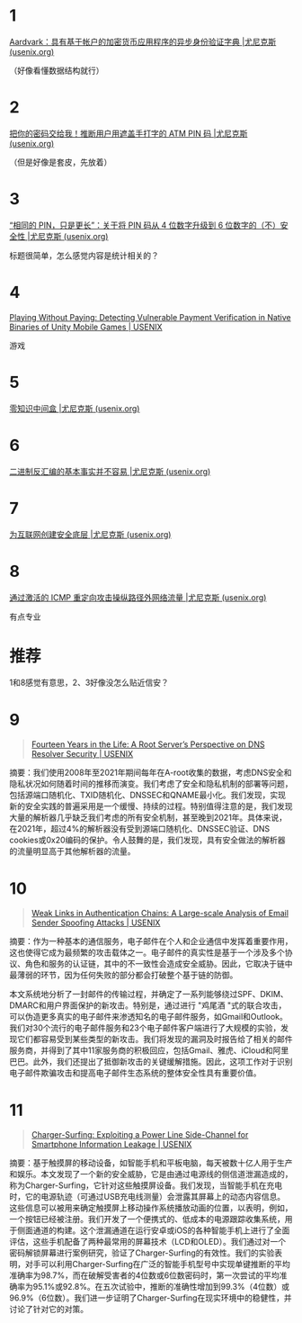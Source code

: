 # 1

[Aardvark：具有基于帐户的加密货币应用程序的异步身份验证字典 |尤尼克斯 (usenix.org)](https://www.usenix.org/conference/usenixsecurity22/presentation/leung)

（好像看懂数据结构就行）

# 2

[把你的密码交给我！推断用户用遮盖手打字的 ATM PIN 码 |尤尼克斯 (usenix.org)](https://www.usenix.org/conference/usenixsecurity22/presentation/cardaioli)

（但是好像是套皮，先放着）

# 3

[“相同的 PIN，只是更长”：关于将 PIN 码从 4 位数字升级到 6 位数字的（不）安全性 |尤尼克斯 (usenix.org)](https://www.usenix.org/conference/usenixsecurity22/presentation/munyendo)

标题很简单，怎么感觉内容是统计相关的？

# 4

[Playing Without Paying: Detecting Vulnerable Payment Verification in Native Binaries of Unity Mobile Games | USENIX](https://www.usenix.org/conference/usenixsecurity22/presentation/zuo)

游戏

# 5

[零知识中间盒 |尤尼克斯 (usenix.org)](https://www.usenix.org/conference/usenixsecurity22/presentation/grubbs)

# 6

[二进制反汇编的基本事实并不容易 |尤尼克斯 (usenix.org)](https://www.usenix.org/conference/usenixsecurity22/presentation/pang-chengbin)

# 7

[为互联网创建安全底层 |尤尼克斯 (usenix.org)](https://www.usenix.org/conference/usenixsecurity22/presentation/birge-lee)

# 8

[通过激活的 ICMP 重定向攻击操纵路径外网络流量 |尤尼克斯 (usenix.org)](https://www.usenix.org/conference/usenixsecurity22/presentation/feng)

有点专业

# 推荐

1和8感觉有意思，2、3好像没怎么贴近信安？





# 9

> [Fourteen Years in the Life: A Root Server’s Perspective on DNS Resolver Security | USENIX](https://www.usenix.org/conference/usenixsecurity23/presentation/hilton)

摘要：我们使用2008年至2021年期间每年在A-root收集的数据，考虑DNS安全和隐私状况如何随着时间的推移而演变。我们考虑了安全和隐私机制的部署等问题，包括源端口随机化、TXID随机化、DNSSEC和QNAME最小化。我们发现，实现新的安全实践的普遍采用是一个缓慢、持续的过程。特别值得注意的是，我们发现大量的解析器几乎缺乏我们考虑的所有安全机制，甚至晚到2021年。具体来说，在2021年，超过4%的解析器没有受到源端口随机化、DNSSEC验证、DNS cookies或0x20编码的保护。令人鼓舞的是，我们发现，具有安全做法的解析器的流量明显高于其他解析器的流量。

# 10

> [Weak Links in Authentication Chains: A Large-scale Analysis of Email Sender Spoofing Attacks | USENIX](https://www.usenix.org/conference/usenixsecurity21/presentation/shen-kaiwen)

摘要：作为一种基本的通信服务，电子邮件在个人和企业通信中发挥着重要作用，这也使得它成为最频繁的攻击载体之一。电子邮件的真实性是基于一个涉及多个协议、角色和服务的认证链，其中的不一致性会造成安全威胁。因此，它取决于链中最薄弱的环节，因为任何失败的部分都会打破整个基于链的防御。

本文系统地分析了一封邮件的传输过程，并确定了一系列能够绕过SPF、DKIM、DMARC和用户界面保护的新攻击。特别是，通过进行 "鸡尾酒 "式的联合攻击，可以伪造更多真实的电子邮件来渗透知名的电子邮件服务，如Gmail和Outlook。我们对30个流行的电子邮件服务和23个电子邮件客户端进行了大规模的实验，发现它们都容易受到某些类型的新攻击。我们将发现的漏洞及时报告给了相关的邮件服务商，并得到了其中11家服务商的积极回应，包括Gmail、雅虎、iCloud和阿里巴巴。此外，我们还提出了抵御新攻击的关键缓解措施。因此，这项工作对于识别电子邮件欺骗攻击和提高电子邮件生态系统的整体安全性具有重要价值。

# 11

> [Charger-Surfing: Exploiting a Power Line Side-Channel for Smartphone Information Leakage | USENIX](https://www.usenix.org/conference/usenixsecurity21/presentation/cronin)

摘要：基于触摸屏的移动设备，如智能手机和平板电脑，每天被数十亿人用于生产和娱乐。本文发现了一个新的安全威胁，它是由通过电源线的侧信道泄漏造成的，称为Charger-Surfing，它针对这些触摸屏设备。我们发现，当智能手机在充电时，它的电源轨迹（可通过USB充电线测量）会泄露其屏幕上的动态内容信息。这些信息可以被用来确定触摸屏上移动操作系统播放动画的位置，以表明，例如，一个按钮已经被注册。我们开发了一个便携式的、低成本的电源跟踪收集系统，用于侧面通道的构建。这个泄漏通道在运行安卓或iOS的各种智能手机上进行了全面评估，这些手机配备了两种最常用的屏幕技术（LCD和OLED）。我们通过对一个密码解锁屏幕进行案例研究，验证了Charger-Surfing的有效性。我们的实验表明，对手可以利用Charger-Surfing在广泛的智能手机型号中实现单键推断的平均准确率为98.7%，而在破解受害者的4位数或6位数密码时，第一次尝试的平均准确率为95.1%或92.8%。在五次试验中，推断的准确性增加到99.3%（4位数）或96.9%（6位数）。我们进一步证明了Charger-Surfing在现实环境中的稳健性，并讨论了针对它的对策。